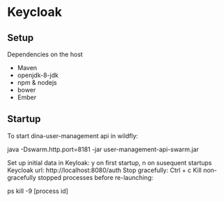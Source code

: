 # Keycloak

## Setup

Dependencies on the host
- Maven
- openjdk-8-jdk
- npm & nodejs
- bower
- Ember

## Startup

To start dina-user-management api in wildfly:

  java -Dswarm.http.port=8181 -jar user-management-api-swarm.jar

Set up initial data in Keyloak: y on first startup, n on susequent startups
Keycloak url: http://localhost:8080/auth
Stop gracefully: Ctrl + c
Kill non-gracefully stopped processes before re-launching:

  ps 
  kill -9 [process id]
  
  
